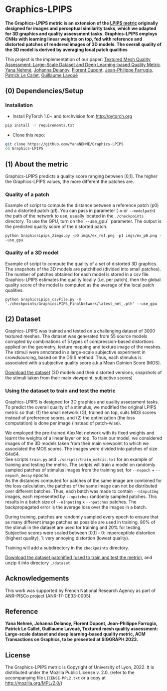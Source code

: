 ﻿# Graphics-LPIPS

**The Graphics-LPIPS metric is an extension of the [LPIPS metric](https://github.com/richzhang/PerceptualSimilarity) 
originally designed for images and perceptual similarity tasks, which we adapted for 3D graphics and quality assessment tasks.
Graphics-LPIPS employs CNNs with learning linear weights on top, fed with reference and distorted patches of rendered images of 3D models. 
The overall quality of the 3D model is derived by averaging local patch qualities**

This project is the implementation of our paper: [Textured Mesh Quality Assessment: Large-Scale Dataset and Deep Learning-based Quality Metric](https://yananehme.github.io/publications/2022-ACM-TOG). 
[Yana Nehmé](https://yananehme.github.io/), [Johanna Delanoy](https://perso.liris.cnrs.fr/johanna.delanoy/), [Florent Dupont](https://perso.liris.cnrs.fr/florent.dupont/), [Jean-Philippe Farrugia](http://perso.univ-lyon1.fr/jean-philippe.farrugia/), 
[Patrick Le Callet](https://scholar.google.fr/citations?user=llgwlUgAAAAJ&hl=fr), [Guillaume Lavoué](https://perso.liris.cnrs.fr/guillaume.lavoue/)

## (0) Dependencies/Setup

### Installation
- Install PyTorch 1.0+ and torchvision fom http://pytorch.org

```bash
pip install -r requirements.txt
```
- Clone this repo:
```bash
git clone https://github.com/YanaNEHME/Graphics-LPIPS
cd Graphics-LPIPS
```
## (1) About the metric
Graphics-LPIPS predicts a quality score ranging between [0,1]. 
The higher the Graphics-LPIPS values, the more different the patches are.

### Quality of a patch
Example of script to compute the distance between a reference patch (p0) and a distorted patch (p1). 
You can pass in parameter (`-m` or `--modelpath`) the path of the network to use, usually located in the `./checkpoints` directory.
To use the GPU, turn on the `--use_gpu`` parameter.
The output is the predicted quality score of the distorted patch.
```
python GraphicsLpips_2imgs.py -p0 imgs/ex_ref.png -p1 imgs/ex_p0.png --use_gpu
```
### Quality of a 3D model
Example of script to compute the quality of a set of distorted 3D graphics.
The snapshots of the 3D models are patchified (divided into small patches).
The number of patches obtained for each model is stored in a csv file.
Graphics-LPIPS estimates the quality locally (i.e. per patch), then the global quality score of the model is computed as the average of the local patch qualities.
```
python GraphicsLpips_csvFile.py -m './checkpoints/GraphicsLPIPS_FinalNetwork/latest_net_.pth' --use_gpu
```

## (2) Dataset
Graphics-LPIPS was trained and tested on a challenging dataset of 3000 textured meshes.
The dataset was generated from 55 source models corrupted by combinations of 5 types of compression-based distortions applied on the geometry, texture
mapping and texture image of the meshes.
The stimuli were annotated in a large-scale subjective experiment in crowdsourcing, based on the DSIS method.
Thus, each stimulus is associated with a subjective quality score a.k.a Mean Opinion Score (MOS).

[Download the dataset](https://yananehme.github.io/datasets/) (3D models and their distorted versions, snapshots of the stimuli taken from their main viewpoint, subjective scores)
 
### Using the dataset to train and test the metric
Graphics-LPIPS is designed for 3D graphics and quality assessment tasks.
To predict the overall quality of a stimulus, we modified the original LPIPS metric so that:
(1) the small network (G), trained on top, suits MOS scores instead of preference scores, and 
(2) the optimization (the loss computation) is done per image (instead of patch-wise).

We employed the pre-trained AlexNet network with its fixed weights and learnt the weights of a linear layer on top.
To train our model, we considered images of the 3D models taken from their main viewpoint to which we associated the MOS scores.
The images were divided into patches of size 64x64.<br/>
See scripts `train.py` and `./scripts/train_metric.txt` for an example of training and testing the metric. 
The scripts will train a model on randomly sampled patches of stimulus images from the training set, for `--nepoch` + `--nepoch_decay`  epochs.<br/>
As the distances computed for patches of the same image are combined for the loss calculation, the patches of the same image can not be distributed over different batches. 
Thus, each batch was made to contain  `--nInputImg` images, each represented by `--npatches` randomly sampled patches. This
results in a batch size of `--nInputImg` x `--npatches` patches. 
The backpropagated error is the average loss over the images in a batch.

During training, patches are randomly sampled every epoch to ensure that as many different image patches as possible are used in training. 
80% of the stimuli in the dataset are used for training and 20% for testing. 
Subjective scores were scaled between [0,1] - 0: imperceptible distortion (highest quality), 1: very annoying distortion (lowest quality).

Training will add a subdirectory in the `checkpoints` directory.

[Download the dataset patchified (used to train and test the metric)](https://perso.liris.cnrs.fr/ynehme/datasets/Graphics-Lpips/dataset.zip), and unzip it into directory `./dataset`

## Acknowledgements
This work was supported by French National Research Agency as part of ANR-PISCo project (ANR-17-CE33-0005).

## Reference
**Yana Nehmé, Johanna Delanoy, Florent Dupont, Jean-Philippe Farrugia, Patrick Le Callet, Guillaume Lavoué, Textured mesh quality assessment: Large-scale dataset and deep learning-based quality metric, ACM Transactions on Graphics, to be presented at SIGGRAPH 2023.**

## License
The Graphics-LPIPS metric is Copyright of University of Lyon, 2022.
It is distributed under the Mozilla Public License v. 2.0. (refer to the accompanying file `LICENSE-MPL2.txt` or a copy at http://mozilla.org/MPL/2.0/)




